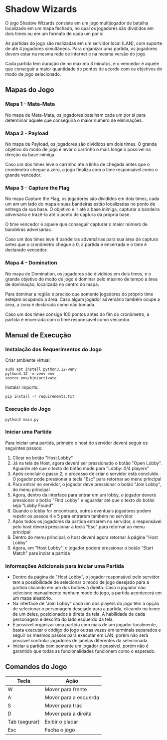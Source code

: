 # Shadow Wizards
O jogo Shadow Wizards consiste em um jogo multijogador de batalha localizado em um mapa fechado, no qual os jogadores são divididos em dois times ou em um formato de cada um por si.

As partidas do jogo são realizadas em um servidor local (LAN), com suporte de até 4 jogadores simultâneos. Para organizar uma partida, os jogadores devem estar na mesma rede de internet e na mesma versão do jogo. 

Cada partida tem duração de no máximo 3 minutos, e o vencedor é aquele que conseguir a maior quantidade de pontos de acordo com os objetivos do modo de jogo selecionado.

## Mapas do Jogo
### Mapa 1 - Mata-Mata
No mapa de Mata-Mata, os jogadores batalham cada um por si para determinar aquele que conseguirá o maior número de eliminações. 
  
### Mapa 2 - Payload
No mapa de Payload, os jogadores são divididos em dois times. O grande objetivo do modo de jogo é levar o carrinho o mais longe o possível na direção da base inimiga.

Caso um dos times leve o carrinho até a linha de chegada antes que o cronômetro chegue a zero, o jogo finaliza com o time responsável como o grande vencedor.

### Mapa 3 - Capture the Flag
No mapa Capture the Flag, os jogadores são divididos em dois times, cada um em um lado do mapa e suas bandeiras estão localizadas no ponto de entrega da sua base. O objetivo é ir até a base inimiga, capturar a bandeira adversária e trazê-la até o ponto de captura da própria base.

O time vencedor é aquele que conseguir capturar o maior número de bandeiras adversárias.

Caso um dos times leve 4 bandeiras adversárias para sua área de captura antes que o cronômetro chegue a 0, a partida é encerrada e o time é declarado vencedor.

### Mapa 4 - Domination 
No mapa de Domination, os jogadores são divididos em dois times, e o grande objetivo do modo de jogo é dominar pelo máximo de tempo a área de dominação, localizada no centro do mapa. 

Para dominar a região é preciso que somente jogadores do próprio time estejam ocupando a área. Caso algum jogador adversário também ocupe a área, a zona é declarada como não tomada.

Caso um dos times consiga 100 pontos antes do fim do cronômetro, a partida é encerrada com o time responsável como vencedor.

## Manual de Execução
### Instalação dos Requerimentos do Jogo
Criar ambiente virtual:
```    
sudo apt install python3.12-venv
python3.12 -m venv env
source env/bin/activate
```
Instalar imports:
```
pip install -r requirements.txt
```

### Execução do Jogo
```
python3 main.py
```

### Iniciar uma Partida
Para iniciar uma partida, primeiro o host do servidor deverá seguir os seguintes passos:

1. Clicar no botão "Host Lobby"
2. Já na tela de Host, agora deverá ser pressionado o botão "Open Lobby". Aguarde até que o texto do botão mude para "Lobby: 0/4 players"
3. Após concluir o passo 2, o processo de criar o servidor está concluído. O jogador pode pressionar a tecla "Esc" para retornar ao menu principal
4. Para entrar no servidor, o jogador deve pressionar o botão "Join Lobby", do menu principal
5. Agora, dentro da interface para entrar em um lobby, o jogador deverá pressionar o botão "Find Lobby" e aguardar até que o texto do botão seja "Lobby Found"
6. Quando o lobby for encontrado, outros eventuais jogadores podem repetir os passos 4 e 5 para entrarem também no servidor
7. Após todos os jogadores da partida entrarem no servidor, o responsável pelo host deverá pressionar a tecla "Esc" para retornar ao menu principal
8. Dentro do menu principal, o host deverá agora retornar à página "Host Lobby"
9. Agora, em "Host Lobby", o jogador poderá pressionar o botão "Start Match" para inciar a partida

### Informações Adicionais para Iniciar uma Partida
- Dentro da página de "Host Lobby", o jogador responsável pelo servidor tem a possibilidade de selecionar o modo de jogo desejado para a partida clicando em um dos botões à direita. Caso o jogador não selecione manualmente nenhum modo de jogo, a partida acontecerá em um mapa aleatório.
- Na interface de "Join Lobby" cada um dos players do jogo têm a opção de selecionar o personagem desejado para a partida, clicando no ícone de um deles, posicionados à direta da tela. A habilidade de cada personagem é descrita do lado esquerdo da tela.
- É possível organizar uma partida com mais de um jogador localmente, basta executar o código do jogo outras vezes em terminais separados e seguir os mesmos passos para executar em LAN, porém não será possível controlar jogadores de janelas diferentes da selecionada.
- Iniciar a partida com somente um jogador é possível, porém não é garantido que todas as funcionalidades funcionem como o esperado.

## Comandos do Jogo
| Tecla | Ação |
| ------ | ------ |
| W | Mover para frente |
| A | Mover para a esquerda |
| S | Mover para trás |
| D | Mover para a direita |
| Tab (segurar) | Exibir o placar |
| Esc | Fecha o jogo |

